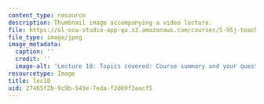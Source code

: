 ```yaml
---
content_type: resource
description: Thumbnail image accompanying a video lecture.
file: https://ol-ocw-studio-app-qa.s3.amazonaws.com/courses/5-95j-teaching-college-level-science-and-engineering-spring-2009/27465f2b9c9b543e7edaf2d69f3aacf5_lec10.jpg
file_type: image/jpeg
image_metadata:
  caption: ''
  credit: ''
  image-alt: 'Lecture 10: Topics covered: Course summary and your questions'
resourcetype: Image
title: lec10
uid: 27465f2b-9c9b-543e-7eda-f2d69f3aacf5
---
```

